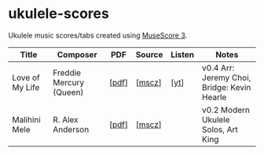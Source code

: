 # ukulele-scores

Ukulele music scores/tabs created using [MuseScore 3](https://musescore.org).



| Title           | Composer                | PDF                                    | Source                               | Listen                                              | Notes                      |
| --------------- | ----------------------- | -------------------------------------- | ------------------------------------ | --------------------------------------------------- | -------------------------- |
| Love of My Life | Freddie Mercury (Queen) | [[pdf](pdf/queen_love-of-my-life.pdf)] | [[mscz](queen_love-of-my-life.mscz)] | [[yt](https://www.youtube.com/watch?v=wRKz1-cnDCM)] | v0.4 Arr: Jeremy Choi, Bridge: Kevin Hearle |
| Malihini Mele | R. Alex Anderson | [[pdf](pdf/anderson-malihini-mele.pdf)] | [[mscz](anderson-malihini-mele.mscz)] |  | v0.2 Modern Ukulele Solos, Art King |
